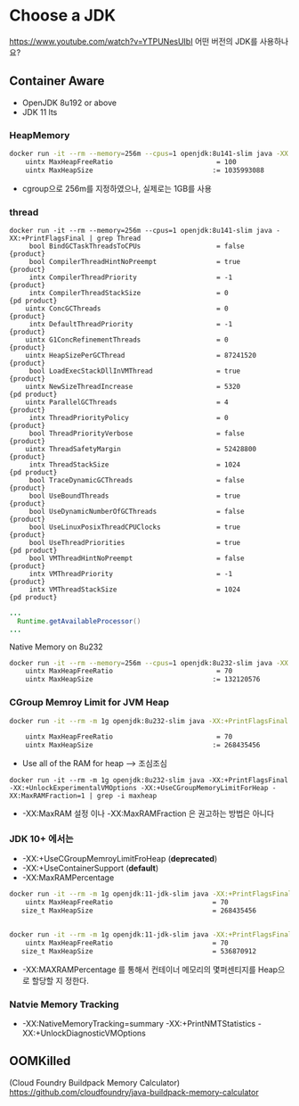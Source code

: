 # Choose a JDK
https://www.youtube.com/watch?v=YTPUNesUIbI
어떤 버전의 JDK를 사용하나요?

## Container Aware
  - OpenJDK 8u192 or above
  - JDK 11 lts 


### HeapMemory

```bash
docker run -it --rm --memory=256m --cpus=1 openjdk:8u141-slim java -XX:+PrintFlagsFinal | grep MaxHeap
    uintx MaxHeapFreeRatio                          = 100                                 {manageable}
    uintx MaxHeapSize                              := 1035993088                          {product}
```
- cgroup으로 256m를 지정하였으나, 실제로는 1GB를 사용

### thread
```
docker run -it --rm --memory=256m --cpus=1 openjdk:8u141-slim java -XX:+PrintFlagsFinal | grep Thread
     bool BindGCTaskThreadsToCPUs                   = false                               {product}
     bool CompilerThreadHintNoPreempt               = true                                {product}
     intx CompilerThreadPriority                    = -1                                  {product}
     intx CompilerThreadStackSize                   = 0                                   {pd product}
    uintx ConcGCThreads                             = 0                                   {product}
     intx DefaultThreadPriority                     = -1                                  {product}
    uintx G1ConcRefinementThreads                   = 0                                   {product}
    uintx HeapSizePerGCThread                       = 87241520                            {product}
     bool LoadExecStackDllInVMThread                = true                                {product}
    uintx NewSizeThreadIncrease                     = 5320                                {pd product}
    uintx ParallelGCThreads                         = 4                                   {product}
     intx ThreadPriorityPolicy                      = 0                                   {product}
     bool ThreadPriorityVerbose                     = false                               {product}
    uintx ThreadSafetyMargin                        = 52428800                            {product}
     intx ThreadStackSize                           = 1024                                {pd product}
     bool TraceDynamicGCThreads                     = false                               {product}
     bool UseBoundThreads                           = true                                {product}
     bool UseDynamicNumberOfGCThreads               = false                               {product}
     bool UseLinuxPosixThreadCPUClocks              = true                                {product}
     bool UseThreadPriorities                       = true                                {pd product}
     bool VMThreadHintNoPreempt                     = false                               {product}
     intx VMThreadPriority                          = -1                                  {product}
     intx VMThreadStackSize                         = 1024                                {pd product}
```
```java
...
  Runtime.getAvailableProcessor()
...
```

Native Memory on 8u232
```bash
docker run -it --rm --memory=256m --cpus=1 openjdk:8u232-slim java -XX:+PrintFlagsFinal | grep MaxHeap
    uintx MaxHeapFreeRatio                          = 70                                  {manageable}
    uintx MaxHeapSize                              := 132120576                           {product}
```

### CGroup Memroy Limit for JVM Heap

```bash
docker run -it --rm -m 1g openjdk:8u232-slim java -XX:+PrintFlagsFinal -XX:+UnlockExperimentalVMOptions -XX:+UseCGroupMemoryLimitForHeap | grep -i maxheap

    uintx MaxHeapFreeRatio                          = 70                                  {manageable}
    uintx MaxHeapSize                              := 268435456                           {product}
```

- Use all of the RAM for heap  --> 조심조심
```
docker run -it --rm -m 1g openjdk:8u232-slim java -XX:+PrintFlagsFinal -XX:+UnlockExperimentalVMOptions -XX:+UseCGroupMemoryLimitForHeap -XX:MaxRAMFraction=1 | grep -i maxheap
```
- -XX:MaxRAM 설정 이나 -XX:MaxRAMFraction 은 권고하는 방법은 아니다

### JDK 10+ 에서는
- -XX:+UseCGroupMemroyLimitFroHeap        (**deprecated**)
- -XX:+UseContainerSupport                (**default**)
- -XX:MaxRAMPercentage

```bash
docker run -it --rm -m 1g openjdk:11-jdk-slim java -XX:+PrintFlagsFinal -XX:+UseContainerSupprt | grep -i maxheap
    uintx MaxHeapFreeRatio                         = 70                                     {manageable} {default}
   size_t MaxHeapSize                              = 268435456                                 {product} {ergonomic}


docker run -it --rm -m 1g openjdk:11-jdk-slim java -XX:+PrintFlagsFinal -XX:+UseContainerSupport -XX:MaxRAMPercentage=50 | grep -i maxheap
    uintx MaxHeapFreeRatio                         = 70                                     {manageable} {default}
   size_t MaxHeapSize                              = 536870912                                 {product} {ergonomic}
```
- -XX:MAXRAMPercentage 를 통해서 컨테이너 메모리의 몇퍼센티지를 Heap으로 할당할 지 정한다.




### Natvie Memory Tracking
  - -XX:NativeMemoryTracking=summary -XX:+PrintNMTStatistics -XX:+UnlockDiagnosticVMOptions


  


## OOMKilled
  (Cloud Foundry Buildpack Memory Calculator)
  https://github.com/cloudfoundry/java-buildpack-memory-calculator


